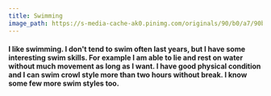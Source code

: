 ```yaml
---
title: Swimming
image_path: https://s-media-cache-ak0.pinimg.com/originals/90/b0/a7/90b0a798055c1b4a56014f31e643b348.jpg
---
```


#### I like swimming. I don't tend to swim often last years, but I have some interesting swim skills. For example I am able to lie and rest on water without much movement as long as I want. I have good physical condition and I can swim crowl style more than two hours without break. I know some few more swim styles too.